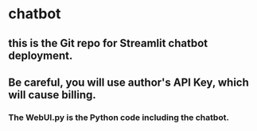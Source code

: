 # chatbot

## this is the Git repo for Streamlit chatbot deployment.

## Be careful, you will use author's API Key, which will cause billing.

### The WebUI.py is the Python code including the chatbot.

